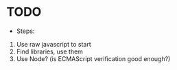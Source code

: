 # TODO

- Steps:

1. Use raw javascript to start
2. Find libraries, use them
2. Use Node? (is ECMAScript verification good enough?)
